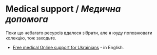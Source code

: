 # Medical support / _Медична допомога_

Поки що небагато ресурсів вдалося зібрати, але я юуду поповнювати колекцію, тож заходьте.

* [Free medical
Online support for Ukrainians](likarnyaonline.com) - in English.
